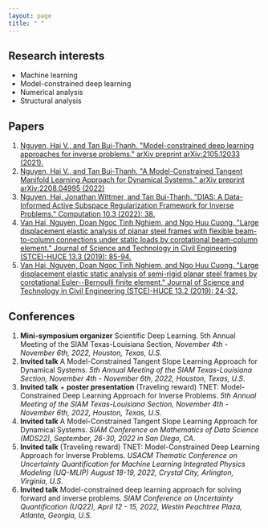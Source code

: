 ```yaml
---
layout: page
title: " "
---
```


## Research interests
- Machine learning
- Model-constrained deep learning
- Numerical analysis
- Structural analysis

## Papers
1. [Nguyen, Hai V., and Tan Bui-Thanh. "Model-constrained deep learning approaches for inverse problems." arXiv preprint arXiv:2105.12033 (2021).](https://scholar.google.com/scholar_lookup?arxiv_id=2105.12033)
2. [Nguyen, Hai V., and Tan Bui-Thanh. "A Model-Constrained Tangent Manifold Learning Approach for Dynamical Systems." arXiv preprint arXiv:2208.04995 (2022)](https://scholar.google.com/scholar_lookup?arxiv_id=2208.04995)
3. [Nguyen, Hai, Jonathan Wittmer, and Tan Bui-Thanh. "DIAS: A Data-Informed Active Subspace Regularization Framework for Inverse Problems." Computation 10.3 (2022): 38.](https://scholar.google.com/citations?view_op=view_citation&hl=en&user=mFPXD90AAAAJ&sortby=pubdate&citation_for_view=mFPXD90AAAAJ:p2g8aNsByqUC)
4. [Van Hai, Nguyen, Doan Ngoc Tinh Nghiem, and Ngo Huu Cuong. "Large displacement elastic analysis of planar steel frames with flexible beam-to-column connections under static loads by corotational beam-column element." Journal of Science and Technology in Civil Engineering (STCE)-HUCE 13.3 (2019): 85-94.](https://scholar.google.com/scholar?hl=en&as_sdt=0%2C44&q=Large+displacement+elastic+analysis+of+planar+steel+frames+with+flexible+beam-to-column+connections+under+static+loads+by+corotational+beam-column+element&btnG=)
5. [Van Hai, Nguyen, Doan Ngoc Tinh Nghiem, and Ngo Huu Cuong. "Large displacement elastic static analysis of semi-rigid planar steel frames by corotational Euler--Bernoulli finite element." Journal of Science and Technology in Civil Engineering (STCE)-HUCE 13.2 (2019): 24-32.](https://scholar.google.com/scholar?hl=en&as_sdt=0%2C44&q=Large+displacement+elastic+static+analysis+of+semi-rigid+planar+steel+frames+by+corotational+Euler--Bernoulli+finite+element+Article&btnG=#d=gs_cit&t=1669250308536&u=%2Fscholar%3Fq%3Dinfo%3ASfNH_EKX_LkJ%3Ascholar.google.com%2F%26output%3Dcite%26scirp%3D0%26hl%3Den)

## Conferences
1. **Mini-symposium organizer** Scientific Deep Learning. 5th Annual Meeting of the SIAM Texas-Louisiana Section, *November 4th - November 6th, 2022, Houston, Texas, U.S*.
2. **Invited talk** A Model-Constrained Tangent Slope Learning Approach for Dynamical Systems. *5th Annual Meeting of the SIAM Texas-Louisiana Section, November 4th - November 6th, 2022, Houston, Texas, U.S*.
3. **Invited talk** + **poster presentation** (Traveling reward) TNET: Model-Constrained Deep Learning Approach for Inverse Problems. *5th Annual Meeting of the SIAM Texas-Louisiana Section, November 4th - November 6th, 2022, Houston, Texas, U.S*.
4. **Invited talk** A Model-Constrained Tangent Slope Learning Approach for Dynamical Systems. *SIAM Conference on Mathematics of Data Science (MDS22), September, 26-30, 2022 in San Diego, CA*.
5. **Invited talk** (Traveling reward) TNET: Model-Constrained Deep Learning Approach for Inverse Problems. *USACM Thematic Conference on Uncertainty Quantification for Machine Learning Integrated Physics Modeling (UQ-MLIP) August 18-19, 2022, Crystal City, Arlington, Virginia, U.S*.
6. **Invited talk** Model-constrained deep learning approach for solving forward and inverse problems. *SIAM Conference on Uncertainty Quantification (UQ22), April 12 - 15, 2022, Westin Peachtree Plaza, Atlanta, Georgia, U.S.*

